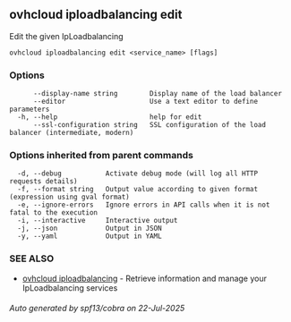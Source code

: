 ## ovhcloud iploadbalancing edit

Edit the given IpLoadbalancing

```
ovhcloud iploadbalancing edit <service_name> [flags]
```

### Options

```
      --display-name string        Display name of the load balancer
      --editor                     Use a text editor to define parameters
  -h, --help                       help for edit
      --ssl-configuration string   SSL configuration of the load balancer (intermediate, modern)
```

### Options inherited from parent commands

```
  -d, --debug           Activate debug mode (will log all HTTP requests details)
  -f, --format string   Output value according to given format (expression using gval format)
  -e, --ignore-errors   Ignore errors in API calls when it is not fatal to the execution
  -i, --interactive     Interactive output
  -j, --json            Output in JSON
  -y, --yaml            Output in YAML
```

### SEE ALSO

* [ovhcloud iploadbalancing](ovhcloud_iploadbalancing.md)	 - Retrieve information and manage your IpLoadbalancing services

###### Auto generated by spf13/cobra on 22-Jul-2025

